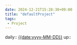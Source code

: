 ```yaml
---
date: 2024-12-21T15:28:30+09:00
title: "defaultProject"
tags:
 - Project
---
```


daily:: [{{date:yyyy-MM-DD}}](Daily_Note/{{date:yyyy-MM-DD}}.md)
up::

